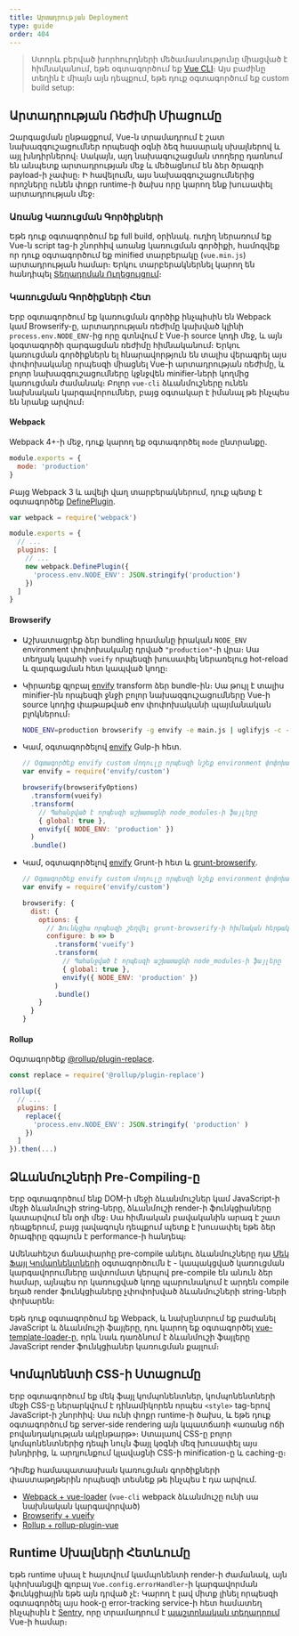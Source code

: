 ```yaml
---
title: Արտադրության Deployment
type: guide
order: 404
---
```


> Ստորև բերված խորհուրդների մեծամասնությունը միացված է հիմնականում, եթե օգտագործում եք [Vue CLI](https://cli.vuejs.org)։ Այս բաժինը տեղին է միայն այն դեպքում, եթե դուք օգտագործում եք custom build setup:

## Արտադրության Ռեժիմի Միացումը

Զարգացման ընթացքում, Vue-ն տրամադրում է շատ նախազգուշացումներ որպեսզի օգնի ձեզ հասարակ սխալներով և այլ խնդիրներով։ Սակայն, այդ նախագուշացման տողերը դառնում են անպետք արտադրության մեջ և մեծացնում են ձեր ծրագրի payload-ի չափսը։ Ի հավելումն, այս նախազգուշացումներից որոշները ունեն փոքր runtime-ի ծախս որը կարող ենք խուսափել արտադրության մեջ։

### Առանց Կառուցման Գործիքների

Եթե դուք օգտագործում եք full build, օրինակ․ ուղիղ ներառում եք Vue-ն script tag-ի շնորհիվ առանց կառուցման գործիքի, համոզվեք որ դուք օգտագործում եք minified տարբերակը (`vue.min.js`) արտադրության համար։ Երկու տարբերակներնել կարող են հանդիպել [Տեղադրման Ուղեցույցում](installation.html#Direct-lt-script-gt-Include)։

### Կառուցման Գործիքների Հետ

Երբ օգտագործում եք կառուցման գործիք ինչպիսին են Webpack կամ Browserify-ը, արտադրության ռեժիմը կախված կլինի `process.env.NODE_ENV`-ից որը գտնվում է Vue-ի source կոդի մեջ, և այն կօգտագործի զարգացման ռեժիմը հիմնականում։ Երկու կառուցման գործիքներն ել հնարավորթյուն են տալիս վերագրել այս փոփոխականը որպեսզի միացնել Vue-ի արտադրության ռեժիմը, և բոլոր նախազգուշացումները կջնջվեն minifier-ների կողմից կառուցման ժամանակ։ Բոլոր `vue-cli` ձևանմուշները ունեն նախնական կարգավորումներ, բայց օգտակար է իմանալ թե ինչպես են նրանք արվում։

#### Webpack

Webpack 4+-ի մեջ, դուք կարող եք օգտագործել `mode` ընտրանքը․

``` js
module.exports = {
  mode: 'production'
}
```

Բայց Webpack 3 և ավելի վաղ տարբերակներում, դուք պետք է օգտագործեք [DefinePlugin](https://webpack.js.org/plugins/define-plugin/)․

``` js
var webpack = require('webpack')

module.exports = {
  // ...
  plugins: [
    // ...
    new webpack.DefinePlugin({
      'process.env.NODE_ENV': JSON.stringify('production')
    })
  ]
}
```

#### Browserify

- Աշխատացրեք ձեր bundling հրամանը իրական `NODE_ENV` environment փոփոխականը դրված `"production"`-ի վրա։ Սա տեղյակ կպահի `vueify` որպեսզի խուսափել ներառելուց hot-reload և զարգացման հետ կապված կոդը։

- Կիրառեք գլոբալ [envify](https://github.com/hughsk/envify) transform ձեր bundle-ին։ Սա թույլ է տալիս minifier-ին որպեսզի ջնջի բոլոր նախազգուշացումները Vue-ի source կոդից փաթաթված env փոփոխականի պայմանական բլոկներում։

  ``` bash
  NODE_ENV=production browserify -g envify -e main.js | uglifyjs -c -m > build.js
  ```

- Կամ, օգտագործելով [envify](https://github.com/hughsk/envify) Gulp-ի հետ.

  ``` js
  // Օգտագործեք envify custom մոդուլը որպեսզի նշեք environment փոփոխականները
  var envify = require('envify/custom')

  browserify(browserifyOptions)
    .transform(vueify)
    .transform(
      // Պահանջված է որպեսզի աշխատացնի node_modules-ի ֆայլերը
      { global: true },
      envify({ NODE_ENV: 'production' })
    )
    .bundle()
  ```

- Կամ, օգտագործելով [envify](https://github.com/hughsk/envify) Grunt-ի հետ և [grunt-browserify](https://github.com/jmreidy/grunt-browserify)․

  ``` js
  // Օգտագործեք envify custom մոդուլը որպեսզի նշեք environment փոփոխականները
  var envify = require('envify/custom')

  browserify: {
    dist: {
      options: {
        // Ֆունկցիա որպեսզի շեղվել grunt-browserify-ի հիմնական հերթականությունից
        configure: b => b
          .transform('vueify')
          .transform(
            // Պահանջված է որպեսզի աշխատացնի node_modules-ի ֆայլերը
            { global: true },
            envify({ NODE_ENV: 'production' })
          )
          .bundle()
      }
    }
  }
  ```

#### Rollup

Օգտագործեք [@rollup/plugin-replace](https://github.com/rollup/plugins/tree/master/packages/replace)․

``` js
const replace = require('@rollup/plugin-replace')

rollup({
  // ...
  plugins: [
    replace({
      'process.env.NODE_ENV': JSON.stringify( 'production' )
    })
  ]
}).then(...)
```

## Ձևանմուշների Pre-Compiling-ը

Երբ օգտագործում ենք DOM-ի մեջի ձևանմուշներ կամ JavaScript-ի մեջի ձևանմուշի string-ները, ձևանմուշի render-ի ֆունկցիաները կատարվում են օդի մեջ։ Սա հիմնական բավականին արագ է շատ դեպքերում, բայց լավագույն դեպքում պետք է խուսափել եթե ձեր ծրագիրը զգայուն է performance-ի հանդեպ։

Ամենահեշտ ճանափարհը pre-compile անելու ձևանմուշները դա [Մեկ Ֆայլ Կոմպոնենտների](single-file-components.html) օգտագործումն է - կապակցված կառուցման կարգավորումները ավտոմատ կերպով pre-compile են անուն ձեր համար, այնպես որ կառուցված կոդը պարունակում է արդեն compile եղած render ֆունկցիաները չփոփոխված ձևանմուշների string-ների փոխարեն։

Եթե դուք օգտագործում եք Webpack, և նախընտրում եք բաժանել JavaScript և ձևանմուշի ֆայլերը, դու կարող եք օգտագործել [vue-template-loader-ը](https://github.com/ktsn/vue-template-loader), որև նաև դառձնում է ձևանմուշի ֆայլերը JavaScript render ֆունկցիաներ կառուցման քայլում։

## Կոմպոնենտի CSS-ի Ստացումը

Երբ օգտագործում եք մեկ ֆայլ կոմպոնենտներ, կոմպոնենտների մեջի CSS-ը ներարկվում է դինամիկորեն որպես `<style>` tag-երով JavaScript-ի շնորհիվ։ Սա ունի փոքր runtime-ի ծախս, և եթե դուք օգտագործում եք server-side rendering այն կպատճառի «առանց ոճի բովանդակության ակընթարթ»։ Ստալաով CSS-ը բոլոր կոմպոնենտներից դեպի նույն ֆայլ կօգնի մեզ խուսափել այս խնդիրից, և արդյունքում կլավացնի CSS-ի minification-ը և caching-ը։

Դիմեք համապատասխան կառուցման գործիքների փաստաթղթերին որպեսզի տեսնեք թե ինչպես է դա արվում․

- [Webpack + vue-loader](https://vue-loader.vuejs.org/en/configurations/extract-css.html) (`vue-cli` webpack ձևանմուշը ունի սա նախնական կարգավորված)
- [Browserify + vueify](https://github.com/vuejs/vueify#css-extraction)
- [Rollup + rollup-plugin-vue](https://vuejs.github.io/rollup-plugin-vue/#/en/2.3/?id=custom-handler)

## Runtime Սխալների Հետևումը

Եթե runtime սխալ է հայտվում կամպոնենտի render-ի ժամանակ, այն կփոխանցվի գլոբալ `Vue.config.errorHandler`-ի կարգավորման ֆունկցիային եթե այն դրված չէ։ Կարող է լավ միտք լինել որպեսզի օգտագործել այս hook-ը error-tracking service-ի հետ համատեղ ինչպիսին է [Sentry](https://sentry.io), որը տրամադրում է [պաշտոնական տեղադրում](https://sentry.io/for/vue/) Vue-ի համար։
